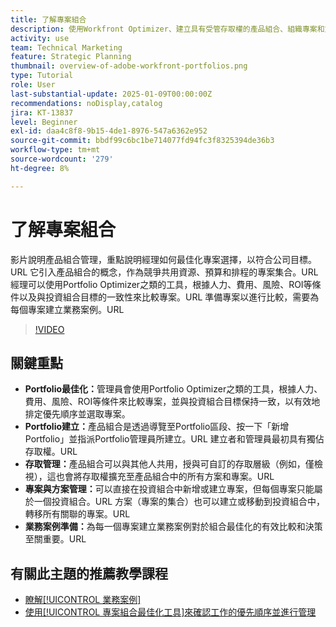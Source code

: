 ```yaml
---
title: 了解專案組合
description: 使用Workfront Optimizer、建立具有受管存取權的產品組合、組織專案和方案，以及準備業務案例以供明智決策，藉此在Portfolio中最佳化專案選擇。
activity: use
team: Technical Marketing
feature: Strategic Planning
thumbnail: overview-of-adobe-workfront-portfolios.png
type: Tutorial
role: User
last-substantial-update: 2025-01-09T00:00:00Z
recommendations: noDisplay,catalog
jira: KT-13837
level: Beginner
exl-id: daa4c8f8-9b15-4de1-8976-547a6362e952
source-git-commit: bbdf99c6bc1be714077fd94fc3f8325394de36b3
workflow-type: tm+mt
source-wordcount: '279'
ht-degree: 8%

---
```


# 了解專案組合

影片說明產品組合管理，重點說明經理如何最佳化專案選擇，以符合公司目標。&#x200B;URL 它引入產品組合的概念，作為競爭共用資源、預算和排程的專案集合。&#x200B;URL 經理可以使用Portfolio Optimizer之類的工具，根據人力、費用、風險、ROI等條件以及與投資組合目標的一致性來比較專案。&#x200B;URL 準備專案以進行比較，需要為每個專案建立業務案例。&#x200B;URL


>[!VIDEO](https://video.tv.adobe.com/v/3442839/?quality=12&learn=on&enablevpops=1&captions=chi_hant)

## 關鍵重點

* **Portfolio最佳化：**&#x200B;管理員會使用Portfolio Optimizer之類的工具，根據人力、費用、風險、ROI等條件來比較專案，並與投資組合目標保持一致，以有效地排定優先順序並選取專案。
* **Portfolio建立：**&#x200B;產品組合是透過導覽至Portfolio區段、按一下「新增Portfolio」並指派Portfolio管理員所建立。&#x200B;URL 建立者和管理員最初具有獨佔存取權。&#x200B;URL
* **存取管理：**&#x200B;產品組合可以與其他人共用，授與可自訂的存取層級（例如，僅檢視），這也會將存取權擴充至產品組合中的所有方案和專案。&#x200B;URL
* **專案與方案管理：**&#x200B;可以直接在投資組合中新增或建立專案，但每個專案只能屬於一個投資組合。&#x200B;URL 方案（專案的集合）也可以建立或移動到投資組合中，轉移所有關聯的專案。&#x200B;URL
* **業務案例準備：**&#x200B;為每一個專案建立業務案例對於組合最佳化的有效比較和決策至關重要。&#x200B;URL


## 有關此主題的推薦教學課程

* [瞭解[!UICONTROL 業務案例]](/help/portfolios-and-programs/introduction-to-the-business-case.md)
* [使用[!UICONTROL 專案組合最佳化工具]來確認工作的優先順序並進行管理](/help/portfolios-and-programs/prioritize-and-manage-work-with-portfolios.md)

